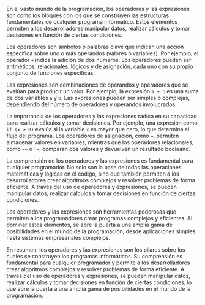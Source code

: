 En el vasto mundo de la programación, los operadores y las expresiones son como los bloques con los que se construyen las estructuras fundamentales de cualquier programa informático. Estos elementos permiten a los desarrolladores manipular datos, realizar cálculos y tomar decisiones en función de ciertas condiciones.

Los operadores son símbolos o palabras clave que indican una acción específica sobre uno o más operandos (valores o variables). Por ejemplo, el operador `+` indica la adición de dos números. Los operadores pueden ser aritméticos, relacionales, lógicos y de asignación, cada uno con su propio conjunto de funciones específicas.

Las expresiones son combinaciones de operandos y operadores que se evalúan para producir un valor. Por ejemplo, la expresión `a + b` es una suma de dos variables `a` y `b`. Las expresiones pueden ser simples o complejas, dependiendo del número de operadores y operandos involucrados.

La importancia de los operadores y las expresiones radica en su capacidad para realizar cálculos y tomar decisiones. Por ejemplo, una expresión como `if (x > 0)` evalúa si la variable `x` es mayor que cero, lo que determina el flujo del programa. Los operadores de asignación, como `=`, permiten almacenar valores en variables, mientras que los operadores relacionales, como `==` o `!=`, comparan dos valores y devuelven un resultado booleano.

La comprensión de los operadores y las expresiones es fundamental para cualquier programador. No solo son la base de todas las operaciones matemáticas y lógicas en el código, sino que también permiten a los desarrolladores crear algoritmos complejos y resolver problemas de forma eficiente. A través del uso de operadores y expresiones, se pueden manipular datos, realizar cálculos y tomar decisiones en función de ciertas condiciones.

Los operadores y las expresiones son herramientas poderosas que permiten a los programadores crear programas complejos y eficientes. Al dominar estos elementos, se abre la puerta a una amplia gama de posibilidades en el mundo de la programación, desde aplicaciones simples hasta sistemas empresariales complejos.

En resumen, los operadores y las expresiones son los pilares sobre los cuales se construyen los programas informáticos. Su comprensión es fundamental para cualquier programador y permite a los desarrolladores crear algoritmos complejos y resolver problemas de forma eficiente. A través del uso de operadores y expresiones, se pueden manipular datos, realizar cálculos y tomar decisiones en función de ciertas condiciones, lo que abre la puerta a una amplia gama de posibilidades en el mundo de la programación.
